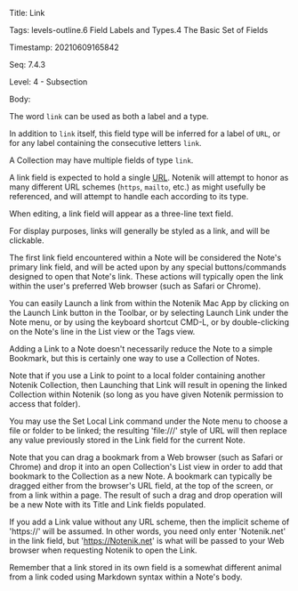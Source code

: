 Title:  Link

Tags:   levels-outline.6 Field Labels and Types.4 The Basic Set of Fields

Timestamp: 20210609165842

Seq:    7.4.3

Level:  4 - Subsection

Body: 

The word `link` can be used as both a label and a type. 

In addition to `link` itself, this field type will be inferred for a label of `URL`, or for any label containing the consecutive letters `link`.

A Collection may have multiple fields of type `link`.

A link field is expected to hold a single [URL](https://en.wikipedia.org/wiki/URL). Notenik will attempt to honor as many different URL schemes (`https`, `mailto`, etc.) as might usefully be referenced, and will attempt to handle each according to its type. 

When editing, a link field will appear as a three-line text field. 

For display purposes, links will generally be styled as a link, and will be clickable. 

The first link field encountered within a Note will be considered the Note's primary link field, and will be acted upon by any special buttons/commands designed to open that Note's link. These actions will typically open the link within the user's preferred Web browser (such as Safari or Chrome). 

You can easily Launch a link from within the Notenik Mac App by clicking on the Launch Link button in the Toolbar, or by selecting Launch Link under the Note menu, or by using the keyboard shortcut CMD-L, or by double-clicking on the Note's line in the List view or the Tags view. 

Adding a Link to a Note doesn't necessarily reduce the Note to a simple Bookmark, but this is certainly one way to use a Collection of Notes. 

Note that if you use a Link to point to a local folder containing another Notenik Collection, then Launching that Link will result in opening the linked Collection within Notenik (so long as you have given Notenik permission to access that folder).

You may use the Set Local Link command under the Note menu to choose a file or folder to be linked; the resulting 'file:///' style of URL will then replace any value previously stored in the Link field for the current Note.

Note that you can drag a bookmark from a Web browser (such as Safari or Chrome) and drop it into an open Collection's List view in order to add that bookmark to the Collection as a new Note. A bookmark can typically be dragged either from the browser's URL field, at the top of the screen, or from a link within a page. The result of such a drag and drop operation will be a new Note with its Title and Link fields populated.

If you add a Link value without any URL scheme, then the implicit scheme of 'https://' will be assumed. In other words, you need only enter 'Notenik.net' in the link field, but 'https://Notenik.net' is what will be passed to your Web browser when requesting Notenik to open the Link. 

Remember that a link stored in its own field is a somewhat different animal from a link coded using Markdown syntax within a Note's body.
